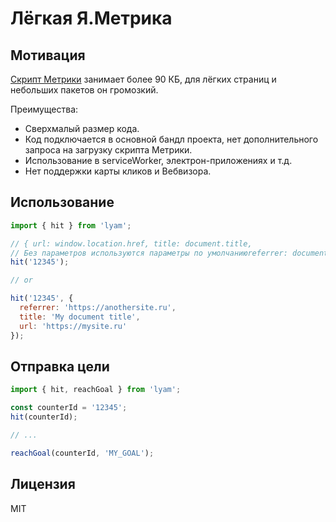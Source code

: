 # Лёгкая Я.Метрика

## Мотивация
[Скрипт Метрики](https://mc.yandex.ru/metrika/tag.js) занимает более 90 КБ, для лёгких страниц и небольших пакетов он громозкий.

Преимущества:
- Сверхмалый размер кода.
- Код подключается в основной бандл проекта, нет дополнительного запроса на загрузку скрипта Метрики.
- Использование в serviceWorker, электрон-приложениях и т.д.
- Нет поддержки карты кликов и Вебвизора.

## Использование

```js
import { hit } from 'lyam';

// { url: window.location.href, title: document.title, 
// Без параметров используются параметры по умолчаниюreferrer: document.referrer}
hit('12345');

// or

hit('12345', {
  referrer: 'https://anothersite.ru',
  title: 'My document title',
  url: 'https://mysite.ru'
});

```


## Отправка цели

```js
import { hit, reachGoal } from 'lyam';

const counterId = '12345';
hit(counterId);

// ...

reachGoal(counterId, 'MY_GOAL');
```

## Лицензия
MIT
